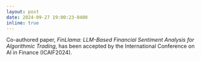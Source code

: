 ```yaml
---
layout: post
date: 2024-09-27 19:00:23-0400
inline: true
---
```


Co-authored paper, *FinLlama: LLM-Based Financial Sentiment Analysis for Algorithmic Trading*, has been accepted by the International Conference on AI in Finance (ICAIF2024).